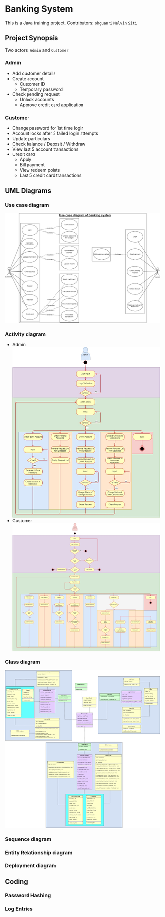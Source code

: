 # Banking System

This is a Java training project. 
Contributors: `ohguanri` `Melvin` `Siti`

## Project Synopsis
Two actors: `Admin` and `Customer`
### Admin
- Add customer details
- Create account
    - Customer ID
    - Temporary password
- Check pending request
    - Unlock accounts
    - Approve credit card application

### Customer
- Change password for 1st time login
- Account locks after 3 failed login attempts
- Update particulars
- Check balance / Deposit / Withdraw
- View last 5 account transactions
- Credit card
    - Apply
    - Bill payment
    - View redeem points
    - Last 5 credit card transactions

## UML Diagrams
### Use case diagram
![](https://github.com/Ryanluoxu/BankingSystem/blob/master/picture/Use%20Case%20Diagram.jpg)

### Activity diagram
- Admin
![](https://github.com/Ryanluoxu/BankingSystem/blob/master/picture/Administrator%20Activity%20Diagram.jpg)
- Customer
![](https://github.com/Ryanluoxu/BankingSystem/blob/master/picture/Customer%20Activity.jpg)

### Class diagram
![](https://github.com/Ryanluoxu/BankingSystem/blob/master/picture/Colored%20Class%20Diagram.jpg)

### Sequence diagram

### Entity Relationship diagram

### Deployment diagram



## Coding

### Password Hashing

### Log Entries

